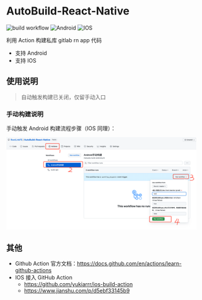 # AutoBuild-React-Native

![build workflow](https://github.com/RootLinkFE/AutoBuild-React-Native/actions/workflows/build.yml/badge.svg)
![Android](https://github.com/RootLinkFE/AutoBuild-React-Native/actions/workflows/manually-build-android.yml/badge.svg)
![IOS](https://github.com/RootLinkFE/AutoBuild-React-Native/actions/workflows/manually-build-ios.yml/badge.svg)

利用 Action 构建私库 gitlab rn app 代码

- 支持 Android
- 支持 IOS

## 使用说明

<!-- 利用 git message 提交信息区分构建不同环境分支代码

建议修改文件 `CHANGELOG.md` ，内容随便写，日记信息按下边要求提交即可（如果有过构建记录，点击`Action`栏，重新执行就可以免去这些步骤）。

git message 关键词区分说明：

- 不写关键词或关键词：`dev` 时，构建 `dev` 分支
- 关键词：`test` 时，构建 `test` 分支
- 关键词：`master` 时，构建 `master` 分支
- 关键词：`prod` 时，构建 `prod` 分支
- 关键词：`[skip ci]` 时，不会触发 Action 流程

构建成功后，项目消息推送群会信息，失败也会有消息推送

**如果觉得麻烦，也支持手动选择构建**，如下： -->

> 自动触发构建已关闭，仅留手动入口

### 手动构建说明

手动触发 Android 构建流程步骤（IOS 同理）：

![](./screenshot.png)

## 其他

- Github Action 官方文档：https://docs.github.com/en/actions/learn-github-actions
- IOS 接入 GitHub Action
  - https://github.com/yukiarrr/ios-build-action
  - https://www.jianshu.com/p/d5ebf33145b9
